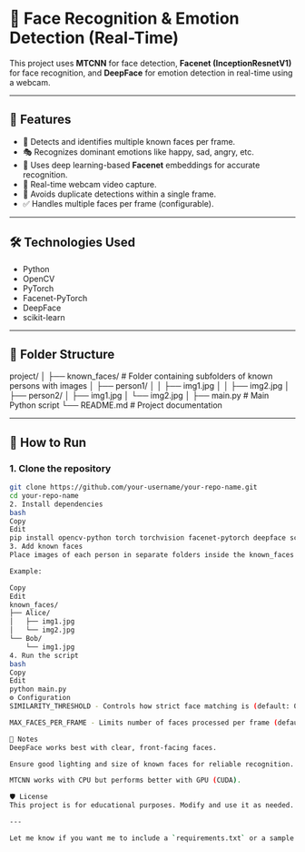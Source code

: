 # 🧠 Face Recognition & Emotion Detection (Real-Time)

This project uses **MTCNN** for face detection, **Facenet (InceptionResnetV1)** for face recognition, and **DeepFace** for emotion detection in real-time using a webcam.

---

## 📌 Features

- 🧍 Detects and identifies multiple known faces per frame.
- 🎭 Recognizes dominant emotions like happy, sad, angry, etc.
- 🧠 Uses deep learning-based **Facenet** embeddings for accurate recognition.
- 🎥 Real-time webcam video capture.
- 🚫 Avoids duplicate detections within a single frame.
- ✅ Handles multiple faces per frame (configurable).

---

## 🛠️ Technologies Used

- Python
- OpenCV
- PyTorch
- Facenet-PyTorch
- DeepFace
- scikit-learn

---

## 📁 Folder Structure
project/
│
├── known_faces/ # Folder containing subfolders of known persons with images
│ ├── person1/
│ │ ├── img1.jpg
│ │ ├── img2.jpg
│ ├── person2/
│ ├── img1.jpg
│ └── img2.jpg
│
├── main.py # Main Python script
└── README.md # Project documentation

---

## 🚀 How to Run

### 1. Clone the repository

```bash
git clone https://github.com/your-username/your-repo-name.git
cd your-repo-name
2. Install dependencies
bash
Copy
Edit
pip install opencv-python torch torchvision facenet-pytorch deepface scikit-learn
3. Add known faces
Place images of each person in separate folders inside the known_faces directory.

Example:

Copy
Edit
known_faces/
├── Alice/
│   ├── img1.jpg
│   └── img2.jpg
└── Bob/
    └── img1.jpg
4. Run the script
bash
Copy
Edit
python main.py
⚙️ Configuration
SIMILARITY_THRESHOLD - Controls how strict face matching is (default: 0.6)

MAX_FACES_PER_FRAME - Limits number of faces processed per frame (default: 5)

📌 Notes
DeepFace works best with clear, front-facing faces.

Ensure good lighting and size of known faces for reliable recognition.

MTCNN works with CPU but performs better with GPU (CUDA).

🛡️ License
This project is for educational purposes. Modify and use it as needed.

---

Let me know if you want me to include a `requirements.txt` or a sample known face folder.
